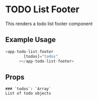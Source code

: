 # TODO List Footer

This renders a todo list footer component
## Example Usage

```javascript
<app-todo-list-footer
        [todos]="todos"
      ></app-todo-list-footer>
```

## Props

    ### `todos`: `Array`
    List of todo objects